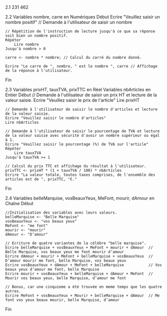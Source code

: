 2.1
231
462

2.2
Variables nombre, carre en Numériques
Début
    Ecrire "Veuillez saisir un nombre positif" // Demande à l'utilisateur de saisir un nombre
    
    // Répétition de l'instruction de lecture jusqu'à ce que sa réponse soit bien un nombre positif.
    Répéter
        Lire nombre
    Jusqu'à nombre > 0

    carre <- nombre * nombre; // Calcul du carré du nombre donné.

    Ecrire "Le carre de ", nombre, " est le nombre ", carre // Affichage de la réponse à l'utilisateur.
Fin

2.3
Variables prixHT, tauxTVA, prixTTC en Réel
Variables nbArticles en Entier
Début
    // Demande à l'utilisateur de saisir un prix HT et lecture de la valeur saisie.
    Ecrire "Veuillez saisir le prix de l'article"
    Lire prixHT

    // Demande à l'utilisateur de saisir le nombre d'articles et lecture de la valeur saisie.
    Ecrire "Veuillez saisir le nombre d'articles"
    Lire nbArticles

    // Demande à l'utilisateur de saisir le pourcentage de TVA et lecture de la valeur saisie avec sécurité d'avoir un nombre supérieur ou égal à 1.
    Ecrire "Veuillez saisir le pourcentage (%) de TVA sur l'article"
    Répéter
        Lire tauxTVA
    Jusqu'à tauxTVA >= 1

    // Calcul du prix TTC et affichage du résultat à l'utilisateur.
    prixTTC <- prixHT * (1 + tauxTVA / 100) * nbArticles
    Ecrire "La valeur totale, toutes taxes comprises, de l'ensemble des articles est de ", prixTTC, "€."
Fin

2.4
Variables belleMarquise, vosBeauxYeux, MeFont, mourir, dAmour en Chaîne
Début

    //Initialisation des variables avec leurs valeurs.
    belleMarquise <- "Belle Marquise"
    vosBeauxYeux <- "vos beaux yeux"
    MeFont <- "me font"
    mourir <- "mourir"
    dAmour <- "D’amour"

    // Ecriture de quatre variantes de la célèbre "belle marquise".
    Ecrire belleMarquise + vosBeauxYeux + MeFont + mourir + dAmour  // Belle Marquise, vos beaux yeux me font mourir d’amour
    Ecrire dAmour + mourir + MeFont + belleMarquise + vosBeauxYeux  // D’amour mourir me font, belle Marquise, vos beaux yeux
    Ecrire vosBeauxYeux + dAmour + MeFont + belleMarquise           // Vos beaux yeux d’amour me font, belle Marquise
    Ecrire mourir + vosBeauxYeux + belleMarquise + dAmour + MeFont  // Mourir vos beaux yeux, belle Marquise, d’amour me font

    // Bonus, car une cinquieme a été trouvée en meme temps que les quatre autres.
    Ecrire MeFont + vosBeauxYeux + Mourir + belleMarquise + dAmour  // Me font vos yeux beaux mourir, belle Marquise, d’amour
Fin